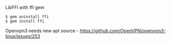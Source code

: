 LibFFI with ffi gem
```
$ gem uninstall ffi
$ gem install ffi
```
Openvpn3 needs new apt source - https://github.com/OpenVPN/openvpn3-linux/issues/253

